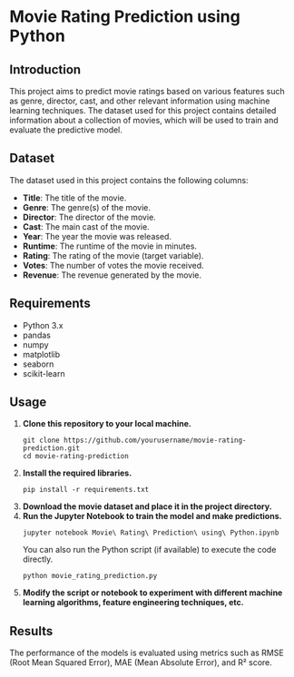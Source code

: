 <h1>Movie Rating Prediction using Python</h1>

<h2>Introduction</h2>
<p>
    This project aims to predict movie ratings based on various features such as genre, director, cast, and other relevant information using machine learning techniques. 
    The dataset used for this project contains detailed information about a collection of movies, which will be used to train and evaluate the predictive model.
</p>

<h2>Dataset</h2>
<p>
    The dataset used in this project contains the following columns:
</p>
<ul>
    <li><strong>Title</strong>: The title of the movie.</li>
    <li><strong>Genre</strong>: The genre(s) of the movie.</li>
    <li><strong>Director</strong>: The director of the movie.</li>
    <li><strong>Cast</strong>: The main cast of the movie.</li>
    <li><strong>Year</strong>: The year the movie was released.</li>
    <li><strong>Runtime</strong>: The runtime of the movie in minutes.</li>
    <li><strong>Rating</strong>: The rating of the movie (target variable).</li>
    <li><strong>Votes</strong>: The number of votes the movie received.</li>
    <li><strong>Revenue</strong>: The revenue generated by the movie.</li>
</ul>

<h2>Requirements</h2>
<ul>
    <li>Python 3.x</li>
    <li>pandas</li>
    <li>numpy</li>
    <li>matplotlib</li>
    <li>seaborn</li>
    <li>scikit-learn</li>
</ul>

<h2>Usage</h2>
<ol>
    <li><strong>Clone this repository to your local machine.</strong></li>
    <pre><code>git clone https://github.com/yourusername/movie-rating-prediction.git
cd movie-rating-prediction</code></pre>
    <li><strong>Install the required libraries.</strong></li>
    <pre><code>pip install -r requirements.txt</code></pre>
    <li><strong>Download the movie dataset and place it in the project directory.</strong></li>
    <li><strong>Run the Jupyter Notebook to train the model and make predictions.</strong></li>
    <pre><code>jupyter notebook Movie\ Rating\ Prediction\ using\ Python.ipynb</code></pre>
    <p>You can also run the Python script (if available) to execute the code directly.</p>
    <pre><code>python movie_rating_prediction.py</code></pre>
    <li><strong>Modify the script or notebook to experiment with different machine learning algorithms, feature engineering techniques, etc.</strong></li>
</ol>

<h2>Results</h2>
<p>
    The performance of the models is evaluated using metrics such as RMSE (Root Mean Squared Error), MAE (Mean Absolute Error), and R² score.
</p>
